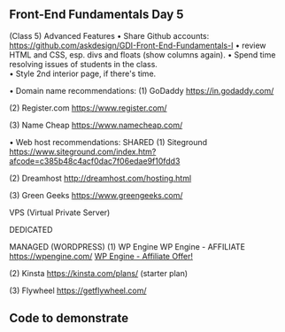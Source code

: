 ## Front-End Fundamentals Day 5

(Class 5) Advanced Features
• Share Github accounts:
https://github.com/askdesign/GDI-Front-End-Fundamentals-I
• review HTML and CSS, esp. divs and floats (show columns again). 
• Spend time resolving issues of  students in the class.  
• Style 2nd interior page, if there's time.

• Domain name recommendations:
(1) GoDaddy
https://in.godaddy.com/

(2) Register.com
https://www.register.com/

(3) Name Cheap
https://www.namecheap.com/

• Web host recommendations:
SHARED
(1) Siteground 
https://www.siteground.com/index.htm?afcode=c385b48c4acf0dac7f06edae9f10fdd3

(2) Dreamhost
http://dreamhost.com/hosting.html

(3) Green Geeks
https://www.greengeeks.com/


VPS (Virtual Private Server)

DEDICATED

MANAGED (WORDPRESS)
(1) WP Engine
WP Engine - AFFILIATE
https://wpengine.com/
<a href="https://shareasale.com/r.cfm?b=1255604&u=838511&m=41388&urllink=&afftrack=">WP Engine - Affiliate Offer!</a>

(2) Kinsta
https://kinsta.com/plans/ (starter plan)

(3) Flywheel
https://getflywheel.com/


## Code to demonstrate
<!-- ASK COMMENT - media queries for mobile responsiveness -->


<!-- comment -->


<!-- comment -->
